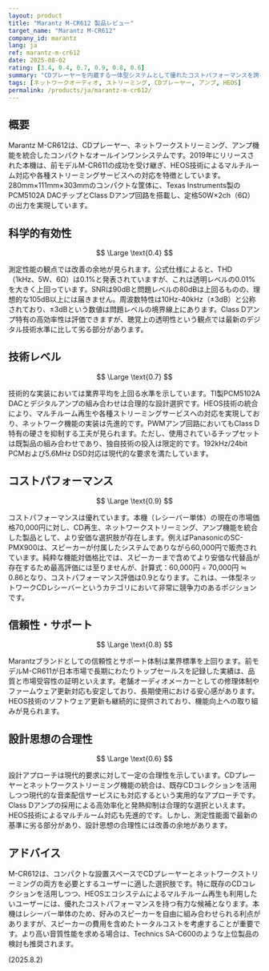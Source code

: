 ```yaml
---
layout: product
title: "Marantz M-CR612 製品レビュー"
target_name: "Marantz M-CR612"
company_id: marantz
lang: ja
ref: marantz-m-cr612
date: 2025-08-02
rating: [3.4, 0.4, 0.7, 0.9, 0.8, 0.6]
summary: "CDプレーヤーを内蔵する一体型システムとして優れたコストパフォーマンスを誇るが、測定性能には改善の余地がある製品"
tags: [ネットワークオーディオ, ストリーミング, CDプレーヤー, アンプ, HEOS]
permalink: /products/ja/marantz-m-cr612/
---
```


## 概要

Marantz M-CR612は、CDプレーヤー、ネットワークストリーミング、アンプ機能を統合したコンパクトなオールインワンシステムです。2019年にリリースされた本機は、前モデルM-CR611の成功を受け継ぎ、HEOS技術によるマルチルーム対応や各種ストリーミングサービスへの対応を特徴としています。280mm×111mm×303mmのコンパクトな筐体に、Texas Instruments製のPCM5102A DACチップとClass Dアンプ回路を搭載し、定格50W×2ch（6Ω）の出力を実現しています。

## 科学的有効性

$$ \Large \text{0.4} $$

測定性能の観点では改善の余地が見られます。公式仕様によると、THD（1kHz、5W、6Ω）は0.1%と発表されていますが、これは透明レベルの0.01%を大きく上回っています。SNRは90dBと問題レベルの80dBは上回るものの、理想的な105dB以上には届きません。周波数特性は10Hz-40kHz（±3dB）と公称されており、±3dBという数値は問題レベルの境界線上にあります。Class Dアンプ特有の高効率性は評価できますが、聴覚上の透明性という観点では最新のデジタル技術水準に比して劣る部分があります。

## 技術レベル

$$ \Large \text{0.7} $$

技術的な実装においては業界平均を上回る水準を示しています。TI製PCM5102A DACとデジタルアンプの組み合わせは合理的な設計選択です。HEOS技術の統合により、マルチルーム再生や各種ストリーミングサービスへの対応を実現しており、ネットワーク機能の実装は先進的です。PWMアンプ回路においてもClass D特有の硬さを抑制する工夫が見られます。ただし、使用されているチップセットは既製品の組み合わせであり、独自技術の投入は限定的です。192kHz/24bit PCMおよび5.6MHz DSD対応は現代的な要求を満たしています。

## コストパフォーマンス

$$ \Large \text{0.9} $$

コストパフォーマンスは優れています。本機（レシーバー単体）の現在の市場価格70,000円に対し、CD再生、ネットワークストリーミング、アンプ機能を統合した製品として、より安価な選択肢が存在します。例えばPanasonicのSC-PMX900は、スピーカーが付属したシステムでありながら60,000円で販売されています。純粋な機能対価格比では、スピーカーまで含めてより安価な代替品が存在するため最高評価には至りませんが、計算式：60,000円 ÷ 70,000円 ≒ 0.86となり、コストパフォーマンス評価は0.9となります。これは、一体型ネットワークCDレシーバーというカテゴリにおいて非常に競争力のあるポジションです。

## 信頼性・サポート

$$ \Large \text{0.8} $$

Marantzブランドとしての信頼性とサポート体制は業界標準を上回ります。前モデルM-CR611が日本市場で長期にわたりトップセールスを記録した実績は、品質と市場受容性の証明といえます。老舗オーディオメーカーとしての修理体制やファームウェア更新対応も安定しており、長期使用における安心感があります。HEOS技術のソフトウェア更新も継続的に提供されており、機能向上への取り組みが見られます。

## 設計思想の合理性

$$ \Large \text{0.6} $$

設計アプローチは現代的要求に対して一定の合理性を示しています。CDプレーヤーとネットワークストリーミング機能の統合は、既存CDコレクションを活用しつつ現代的な音楽配信サービスにも対応するという実用的なアプローチです。Class Dアンプの採用による高効率化と発熱抑制は合理的な選択といえます。HEOS技術によるマルチルーム対応も先進的です。しかし、測定性能面で最新の基準に劣る部分があり、設計思想の合理性には改善の余地があります。

## アドバイス

M-CR612は、コンパクトな設置スペースでCDプレーヤーとネットワークストリーミングの両方を必要とするユーザーに適した選択肢です。特に既存のCDコレクションを活用しつつ、HEOSエコシステムによるマルチルーム再生も利用したいユーザーには、優れたコストパフォーマンスを持つ有力な候補となります。本機はレシーバー単体のため、好みのスピーカーを自由に組み合わせられる利点がありますが、スピーカーの費用を含めたトータルコストを考慮することが重要です。より高い音質性能を求める場合は、Technics SA-C600のような上位製品の検討も推奨されます。

(2025.8.2)

